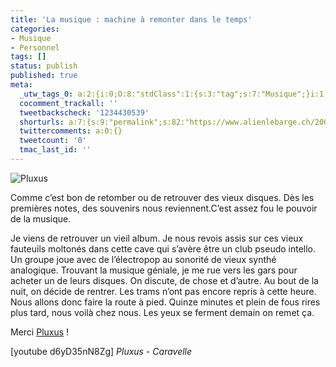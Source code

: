 ```yaml
---
title: 'La musique : machine à remonter dans le temps'
categories:
- Musique
- Personnel
tags: []
status: publish
published: true
meta:
  _utw_tags_0: a:2:{i:0;O:8:"stdClass":1:{s:3:"tag";s:7:"Musique";}i:1;O:8:"stdClass":1:{s:3:"tag";s:9:"Personnel";}}
  cocomment_trackall: ''
  tweetbackscheck: '1234430539'
  shorturls: a:7:{s:9:"permalink";s:82:"https://www.alienlebarge.ch/2007/06/01/la-musique-machine-a-remonter-dans-le-temps/";s:7:"tinyurl";s:25:"https://tinyurl.com/bpc6eg";s:4:"isgd";s:17:"https://is.gd/jgsh";s:5:"bitly";s:20:"https://bit.ly/13b3gN";s:5:"snipr";s:22:"https://snipr.com/bqqpf";s:5:"snurl";s:22:"https://snurl.com/bqqpf";s:7:"snipurl";s:24:"https://snipurl.com/bqqpf";}
  twittercomments: a:0:{}
  tweetcount: '0'
  tmac_last_id: ''
---
```

<img src="https://dlgjp9x71cipk.cloudfront.net/2007/06/pluxus.png" alt="Pluxus" />

Comme c’est bon de retomber ou de retrouver des vieux disques. Dès les premières notes, des souvenirs nous reviennent.C’est assez fou le pouvoir de la musique.

Je viens de retrouver un vieil album. Je nous revois assis sur ces vieux fauteuils moltonés dans cette cave qui s’avère être un club pseudo intello. Un groupe joue avec de l’électropop au sonorité de vieux synthé analogique. Trouvant la musique géniale, je me rue vers les gars pour acheter un de leurs disques. On discute, de chose et d’autre. Au bout de la nuit, on décide de rentrer. Les trams n’ont pas encore repris à cette heure. Nous allons donc faire la route à pied. Quinze minutes et plein de fous rires plus tard, nous voilà chez nous. Les yeux se ferment demain on remet ça.

Merci <a href="https://www.pluxemburg.com/" title="le site de pluxemburg">Pluxus</a> !

<!--more-->

[youtube d6yD35nN8Zg]
<em>Pluxus - Caravelle</em>
